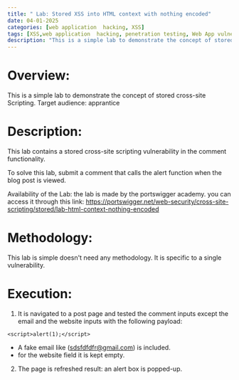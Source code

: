 ```yaml
---
title: " Lab: Stored XSS into HTML context with nothing encoded"
date: 04-01-2025
categories: [web application  hacking, XSS]
tags: [XSS,web application  hacking, penetration testing, Web App vulnerabilities labs]
description: "This is a simple lab to demonstrate the concept of stored cross-site Scripting. "
---
```




# Overview:
This is a simple lab to demonstrate the concept of stored cross-site Scripting.
Target audience: apprantice


# Description:

This lab contains a stored cross-site scripting vulnerability in the comment functionality.

To solve this lab, submit a comment that calls the alert function when the blog post is viewed. 

Availability of the Lab:
	the lab is made by the portswigger academy. you can access it through this link:
	https://portswigger.net/web-security/cross-site-scripting/stored/lab-html-context-nothing-encoded


# Methodology:
This lab is simple doesn't need any methodology. It is specific to a single vulnerability. 


# Execution: 
1) It is navigated to a post page and tested the comment inputs except the email and the website inputs with the following payload: 

`<script>alert(1);</script>`

- A fake email like (sdsfdfdfr@gmail.com) is included.
- for the website field it is kept empty.

2) The page is refreshed 
result: an alert box is popped-up. 
